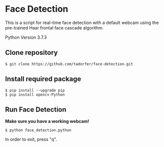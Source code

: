# Face Detection

This is a script for real-time face detection with a default webcam using the pre-trained Haar frontal face cascade algorithm.

Python Version 3.7.3


## Clone repository

```
$ git clone https://github.com/tadorfer/face-detection.git
```


## Install required package

```
$ pip install --upgrade pip
$ pip install opencv-Python
```


## Run Face Detection

**Make sure you have a working webcam!**

```
$ python face_detection.python
```

In order to exit, press "q".